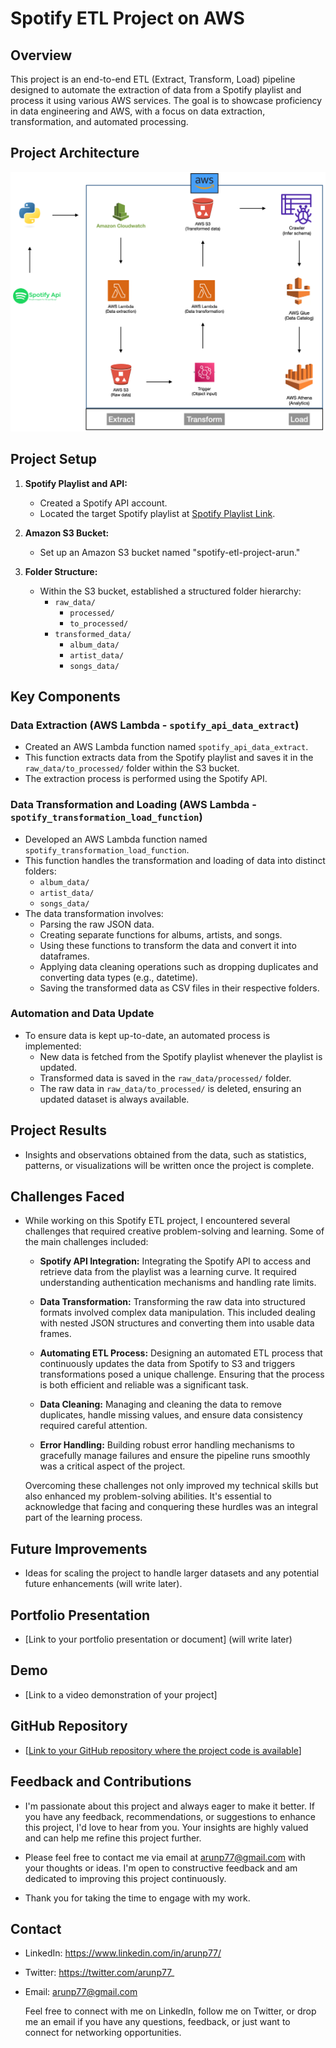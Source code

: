 # Spotify ETL Project on AWS

## Overview

This project is an end-to-end ETL (Extract, Transform, Load) pipeline designed to automate the extraction of data from a Spotify playlist and process it using various AWS services. The goal is to showcase proficiency in data engineering and AWS, with a focus on data extraction, transformation, and automated processing.

## Project Architecture

![Project Architecture](pipeline.png)

## Project Setup

1. **Spotify Playlist and API:**
    - Created a Spotify API account.
    - Located the target Spotify playlist at [Spotify Playlist Link](https://open.spotify.com/playlist/37i9dQZEVXbNG2KDcFcKOF).

2. **Amazon S3 Bucket:**
    - Set up an Amazon S3 bucket named "spotify-etl-project-arun."

3. **Folder Structure:**
    - Within the S3 bucket, established a structured folder hierarchy:
        - `raw_data/`
            - `processed/`
            - `to_processed/`
        - `transformed_data/`
            - `album_data/`
            - `artist_data/`
            - `songs_data/`

## Key Components

### Data Extraction (AWS Lambda - `spotify_api_data_extract`)

- Created an AWS Lambda function named `spotify_api_data_extract`.
- This function extracts data from the Spotify playlist and saves it in the `raw_data/to_processed/` folder within the S3 bucket.
- The extraction process is performed using the Spotify API.

### Data Transformation and Loading (AWS Lambda - `spotify_transformation_load_function`)

- Developed an AWS Lambda function named `spotify_transformation_load_function`.
- This function handles the transformation and loading of data into distinct folders:
    - `album_data/`
    - `artist_data/`
    - `songs_data/`
- The data transformation involves:
    - Parsing the raw JSON data.
    - Creating separate functions for albums, artists, and songs.
    - Using these functions to transform the data and convert it into dataframes.
    - Applying data cleaning operations such as dropping duplicates and converting data types (e.g., datetime).
    - Saving the transformed data as CSV files in their respective folders.
    
### Automation and Data Update

- To ensure data is kept up-to-date, an automated process is implemented:
    - New data is fetched from the Spotify playlist whenever the playlist is updated.
    - Transformed data is saved in the `raw_data/processed/` folder.
    - The raw data in `raw_data/to_processed/` is deleted, ensuring an updated dataset is always available.

## Project Results

- Insights and observations obtained from the data, such as statistics, patterns, or visualizations will be written once the project is complete.

## Challenges Faced

- While working on this Spotify ETL project, I encountered several challenges that required creative problem-solving and learning. Some of the main challenges included:

    - **Spotify API Integration:** Integrating the Spotify API to access and retrieve data from the playlist was a learning curve. It required understanding authentication mechanisms and handling rate limits.

    - **Data Transformation:** Transforming the raw data into structured formats involved complex data manipulation. This included dealing with nested JSON structures and converting them into usable data frames.

    - **Automating ETL Process:** Designing an automated ETL process that continuously updates the data from Spotify to S3 and triggers transformations posed a unique challenge. Ensuring that the process is both efficient and reliable was a significant task.

    - **Data Cleaning:** Managing and cleaning the data to remove duplicates, handle missing values, and ensure data consistency required careful attention.

    - **Error Handling:** Building robust error handling mechanisms to gracefully manage failures and ensure the pipeline runs smoothly was a critical aspect of the project.

    Overcoming these challenges not only improved my technical skills but also enhanced my problem-solving abilities. It's essential to acknowledge that facing and conquering these hurdles was an integral part of the learning process.

## Future Improvements

- Ideas for scaling the project to handle larger datasets and any potential future enhancements (will write later).

## Portfolio Presentation

- [Link to your portfolio presentation or document] (will write later)

## Demo

- [Link to a video demonstration of your project]

## GitHub Repository

- [[Link to your GitHub repository where the project code is available](https://github.com/arunsinp/Databases-data-pipeline/tree/main/4.0-Database/Spotify-project)]

## Feedback and Contributions

- I'm passionate about this project and always eager to make it better. If you have any feedback, recommendations, or suggestions to enhance this project, I'd love to hear from you. Your insights are highly valued and can help me refine this project further.

- Please feel free to contact me via email at [arunp77@gmail.com](arunp77@gmail.com) with your thoughts or ideas. I'm open to constructive feedback and am dedicated to improving this project continuously.
- Thank you for taking the time to engage with my work.

## Contact

- LinkedIn: https://www.linkedin.com/in/arunp77/
- Twitter: https://twitter.com/arunp77_
- Email: arunp77@gmail.com

   Feel free to connect with me on LinkedIn, follow me on Twitter, or drop me an email if you have any questions, feedback, or just want to connect for networking opportunities.